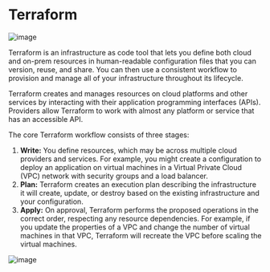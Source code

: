 # Terraform

![image](https://github.com/user-attachments/assets/71453db3-bae5-4897-9577-5b6a373097bc)

Terraform is an infrastructure as code tool that lets you define both cloud and on-prem resources in human-readable configuration files that you can version, reuse, and share. You can then use a consistent workflow to provision and manage all of your infrastructure throughout its lifecycle. 

Terraform creates and manages resources on cloud platforms and other services by interacting with their application programming interfaces (APIs). Providers allow Terraform to work with almost any platform or service that has an accessible API.

The core Terraform workflow consists of three stages:

1. **Write:** You define resources, which may be across multiple cloud providers and services. For example, you might create a configuration to deploy an application on virtual machines in a Virtual Private Cloud (VPC) network with security groups and a load balancer.
2. **Plan:** Terraform creates an execution plan describing the infrastructure it will create, update, or destroy based on the existing infrastructure and your configuration.
3. **Apply:** On approval, Terraform performs the proposed operations in the correct order, respecting any resource dependencies. For example, if you update the properties of a VPC and change the number of virtual machines in that VPC, Terraform will recreate the VPC before scaling the virtual machines.

![image](https://github.com/user-attachments/assets/8fb47a67-4075-4f6a-bf0f-5f1bec9fe2a1)
